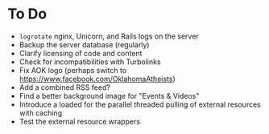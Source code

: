 To Do
=====

* `logrotate` nginx, Unicorn, and Rails logs on the server
* Backup the server database (regularly)
* Clarify licensing of code and content
* Check for incompatibilities with Turbolinks
* Fix AOK logo (perhaps switch to https://www.facebook.com/OklahomaAtheists)
* Add a combined RSS feed?
* Find a better background image for "Events & Videos"
* Introduce a loaded for the parallel threaded pulling of external resources with caching
* Test the external resource wrappers
